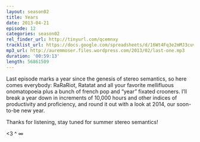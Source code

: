 ```yaml
---
layout: season02
title: Years
date: 2013-04-21
episode: 12
categories: season02
rel_finder_url: http://tinyurl.com/qcemnxy
tracklist_url: https://docs.google.com/spreadsheets/d/16Wt4Fq3e2mMJ3cuv7RzLBnIbtC8Dz3_Jaru6sql-Gxs/edit?ts=5787e9db#gid=22
mp3_url: http://auremmoser.files.wordpress.com/2013/02/last-one.mp3
duration: '00:59:13'
length: 56861509
---
```


Last episode marks a year since the genesis of stereo semantics, so here comes everybody: RaRaRiot, Ratatat and all your favorite mellifluous onomatopoeia plus a bunch of french pop and “year” fixated crooners. I’ll break a year down in increments of 10,000 hours and other indices of productivity and proficiency, and round it out with a look at 2014, our soon-to-be new year.

Thanks for listening, stay tuned for summer stereo semantics!

<3 ^ ∞

